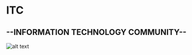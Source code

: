 # ITC
## --INFORMATION TECHNOLOGY COMMUNITY--
![alt text](https://github.com/ENONGLOSKER/INFORMATION-TECHNOLOGY-COMMUNITY/blob/master/STATIC/img/IMG/ITC.png?raw=true)

